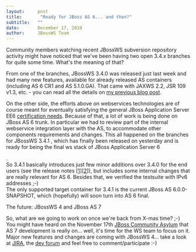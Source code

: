 ```yaml
---
layout:     post
title:       "Ready for JBoss AS 6... and then?"
subtitle:   ""
date:       December 17, 2010
author:     JBossWS Team
---
```



Community members watching recent JBossWS subversion repository activity might have noticed that we&#39;ve been having two open 3.4.x branches for quite some time. What&#39;s the meaning of that?  



From one of the branches, 
JBossWS 3.4.0
 was released just last week and had many new features, available for already released AS containers (including AS 6 CR1 and AS 5.1.0.GA). That came with JAXWS 2.2, JSR 109 v1.3, etc. - you can read all the details on [my previous blog post](http://jbossws.blogspot.com/2010/12/jbossws-340-has-landed.html).  



On the other side, the efforts above on webservices technologies are of course meant for eventually satisfying the general 
JBoss Application Server
 EE6 [certification needs](http://community.jboss.org/wiki/AS600FinalStatusExecutiveSummary). Because of that, a lot of work is being done on JBoss AS 6 trunk. In particular we had to review part of the internal webservice integration layer with the AS, to accommodate other components requirements and changes. This all happened on the branches for 
JBossWS 3.4.1
, 
which has finally been released on yesterday and is ready for being the final ws stack of 
JBoss Application Server 6

.  
So 3.4.1 basically introduces just few minor additions over 3.4.0 for the end users (see the release notes [[1](https://issues.jboss.org/secure/ReleaseNote.jspa?projectId=12310050&amp;version=12314348)][[2](https://issues.jboss.org/secure/ReleaseNote.jspa?projectId=12310050&amp;version=12314346)]), but includes some internal changes that are really relevant for AS 6. Besides that, we verified the testsuite with 
IPv6
 addresses ;-)  
The only supported target container for 3.4.1 is the current JBoss AS 6.0.0-SNAPSHOT, which (hopefully) will soon turn into AS 6 final.  


The future: JBossWS 4 and JBoss AS 7
  

So, what are we going to work on once we&#39;re back from X-mas time? ;-)  
You might have heard on the November 17th [JBoss Community Asylum](http://asylum.libsyn.com/podcast-14-j-boss-application-server-7-is-looking-shockingly-good) that AS 7 development is really on... well, it&#39;s time for the WS team to focus on it.  
Major new features and changes are coming with JBossWS 4... take a look at [JIRA](https://issues.jboss.org/browse/JBWS?selectedTab=com.atlassian.jira.plugin.system.project%3Aroadmap-panel), the [dev forum](http://community.jboss.org/thread/159182?tstart=0) and feel free to comment/participate :-)




